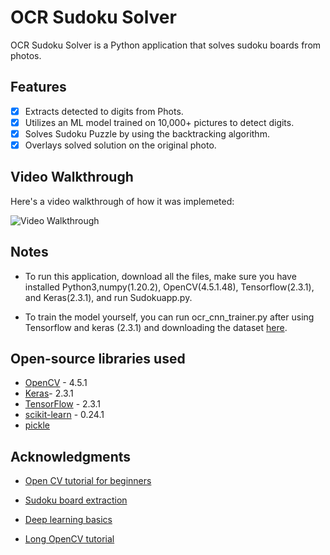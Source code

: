 # OCR Sudoku Solver 
OCR Sudoku Solver is a Python application that solves sudoku boards from photos. 

## Features 
- [x] Extracts detected to digits from Phots.
- [x] Utilizes an ML model trained on 10,000+ pictures to detect digits. 
- [x] Solves Sudoku Puzzle by using the backtracking algorithm.
- [x] Overlays solved solution on the original photo. 

## Video Walkthrough 
Here's a video walkthrough of how it was implemeted: 

<img src='walkthrough.gif' title='Video Walkthrough' width='' alt='Video Walkthrough' />

##  Notes
- To run this application, download all the files, make sure you have installed  Python3,numpy(1.20.2), OpenCV(4.5.1.48), Tensorflow(2.3.1), and Keras(2.3.1), and run Sudokuapp.py.

- To train the model yourself, you can run ocr_cnn_trainer.py after using Tensorflow and keras (2.3.1) and downloading the dataset [here](http://www.ee.surrey.ac.uk/CVSSP/demos/chars74k/). 

## Open-source libraries used 
- [OpenCV](https://pypi.org/project/opencv-python/) - 4.5.1
- [Keras](https://pypi.org/project/keras/)- 2.3.1
- [TensorFlow](https://www.tensorflow.org/install) - 2.3.1 
- [scikit-learn](https://scikit-learn.org/stable/install.html) - 0.24.1
- [pickle](https://docs.python.org/3/library/pickle.html)

## Acknowledgments 
- [Open CV tutorial for beginners](https://www.youtube.com/watch?v=kdLM6AOd2vc&list=PLS1QulWo1RIa7D1O6skqDQ-JZ1GGHKK-K)
- [Sudoku board extraction](https://maker.pro/raspberry-pi/tutorial/grid-detection-with-opencv-on-raspberry-pi)
- [Deep learning basics](https://www.youtube.com/watch?v=Mubj_fqiAv8&list=PLeo1K3hjS3uu7CxAacxVndI4bE_o3BDtO)

- [Long OpenCV tutorial](https://www.youtube.com/watch?v=WQeoO7MI0Bs)
